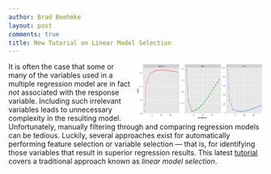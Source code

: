```yaml
---
author: Brad Boehmke
layout: post
comments: true
title: New Tutorial on Linear Model Selection
---
```


<img src="/public/images/analytics/model_selection/unnamed-chunk-6-1.png"  style="float:right; margin: 2px 0px 0px 10px; width: 50%; height: 50%;" />

It is often the case that some or many of the variables used in a multiple regression model are in fact *not* associated with the response variable. Including such irrelevant variables leads to unnecessary complexity in the resulting model. Unfortunately, manually filtering through and comparing regression models can be tedious. Luckily, several approaches exist for automatically performing feature selection or variable selection — that is, for identifying those variables that result in superior regression results. This latest [tutorial](https://afit-r.github.io/model_selection) covers a traditional approach known as *linear model selection*.
